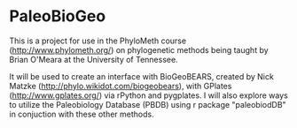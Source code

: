 # PaleoBioGeo
This is a project for use in the PhyloMeth course (http://www.phylometh.org/) on phylogenetic methods being taught by Brian O'Meara at the University of Tennessee.

It will be used to create an interface with BioGeoBEARS, created by Nick Matzke (http://phylo.wikidot.com/biogeobears), with GPlates (http://www.gplates.org/) via rPython and pygplates. I will also explore ways to utilize the Paleobiology Database (PBDB) using r package "paleobiodDB" in conjuction with these other methods.
